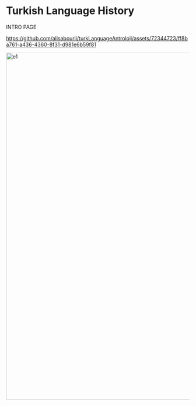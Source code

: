 # Turkish Language History


INTRO PAGE



https://github.com/alisabourii/turkLanguageAntroloji/assets/72344723/ff8ba761-a436-4360-8f31-d981e6b59f81





<img width="949" alt="e1" src="https://github.com/alisabourii/turkLanguageAntroloji/assets/72344723/de3d5bd5-c5d7-456d-9a6c-a50d31a812b4">

